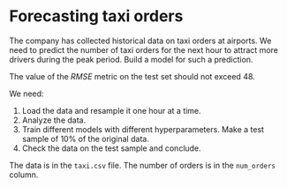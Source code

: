#  Forecasting taxi orders

The company has collected historical data on taxi orders at airports. We need to predict the number of taxi orders for the next hour to attract more drivers during the peak period. Build a model for such a prediction.

The value of the *RMSE* metric on the test set should not exceed 48.

We need:

1. Load the data and resample it one hour at a time.
2. Analyze the data.
3. Train different models with different hyperparameters. Make a test sample of 10% of the original data.
4. Check the data on the test sample and conclude.


The data is in the `taxi.csv` file. The number of orders is in the `num_orders` column.
